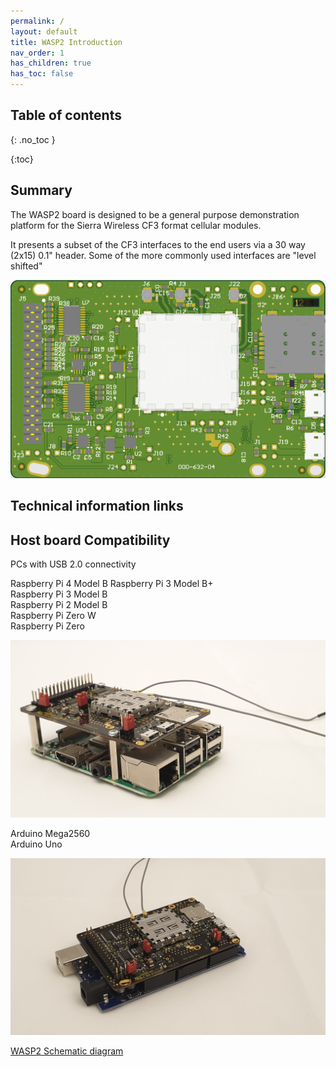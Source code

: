 ```yaml
---
permalink: /
layout: default
title: WASP2 Introduction
nav_order: 1
has_children: true
has_toc: false
---
```


## Table of contents
{: .no_toc  }

{:toc}


## Summary

The WASP2 board is designed to be a general purpose demonstration platform for
 the Sierra Wireless CF3 format cellular modules.
 
It presents a subset of the CF3 interfaces to the end users via a
 30 way (2x15) 0.1" header. Some of the more commonly used interfaces are "level shifted"

![Picture of WASP2 PCA appear here alt <](./images/wasp2_plain.png "WASP2 Top Side") 
 
## Technical information links


## Host board Compatibility

PCs with USB 2.0 connectivity

Raspberry Pi 4 Model B 
Raspberry Pi 3 Model B+  
Raspberry Pi 3 Model B  
Raspberry Pi 2 Model B  
Raspberry Pi Zero W  
Raspberry Pi Zero  

![Picture of WASP2 and RPi4 appear here alt <](./images/20210106_094201.jpg "WASP2 RPi4")


Arduino Mega2560  
Arduino Uno  

![Picture of WASP2 and Mega2560 appear here alt <](./images/20210113_150619.jpg "WASP2 Mega2560")  

  



[WASP2 Schematic diagram](./images/00063304_WASP2.pdf "WASP2 Schematic")


